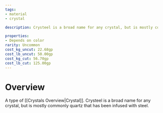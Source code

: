 ```yaml
---
tags:
- material
- crystal

description: Crysteel is a broad name for any crystal, but is mostly commonly quartz that has been infused with steel.

properties:
- Depends on color
rarity: Uncommon
cost_kg_uncut: 22.68gp
cost_lb_uncut: 50.00gp
cost_kg_cut: 56.70gp
cost_lb_cut: 125.00gp
---
```

# Overview
A type of [[Crystals Overview|Crystal]]. Crysteel is a broad name for any crystal, but is mostly commonly quartz that has been infused with steel.